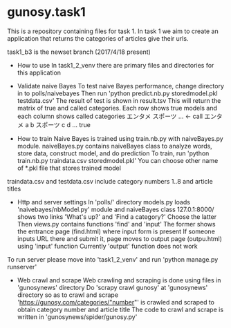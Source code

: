 # gunosy.task1

This is a repository containing files for task 1.
In task 1 we aim to create an application that
returns the categories of articles give their urls.

task1_b3 is the newset branch (2017/4/18 present)

* How to use
In task1_2_venv there are primary files and directories for this application

* Validate naive Bayes
To test naive Bayes performance, change directory in to polls/naivebayes
Then run 'python predict.nb.py storedmodel.pkl testdata.csv'
The result of test is shown in result.tsv
This will return the matrix of true and called categories.
Each row shows true models and each column shows called categories
         エンタメ スポーツ ... <- call
エンタメ a        b
スポーツ c        d
...
true

* How to train
Naive Bayes is trained using train.nb.py with naiveBayes.py module.
naiveBayes.py contains naiveBayes class to analyze words, store data, construct model, and do prediction
To train, run 'python train.nb.py traindata.csv storedmodel.pkl'
You can choose other name of *.pkl file that stores trained model

traindata.csv and testdata.csv include category numbers 1..8 and article titles

* Http and server settings
In 'polls/' directory models.py loads 'naivebayes/nbModel.py' module and naiveBayes class
127.0.1:8000/ shows two links 'What's up?' and 'Find a category?'
Choose the latter
Then views.py contains functions 'find' and 'input'
The former shows the entrance page (find.html) where input form is present
If someone inputs URL there and submit it, page moves to output page (outpu.html) using 'input' function
Currently 'output' function does not work 

To run server please move into 'task1_2_venv' and run 'python manage.py runserver'

* Web crawl and scrape
Web crawling and scraping is done using files in 'gunosynews' directory
Do 'scrapy crawl gunosy' at 'gunosynews' directory so as to crawl and scrape
'https://gunosy.com/categories/"number"' is crawled and scraped to obtain category number and article title
The code to crawl and scrape is written in 'gunosynews/spider/gunosy.py'
